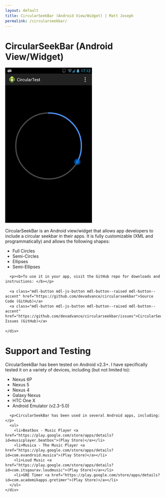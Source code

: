```yaml
---
layout: default
title: CircularSeekBar (Android View/Widget) | Matt Joseph
permalink: /circularseekbar/
---
```



<div class="section top-section materialbrown200">
  <h1 class="section-header">CircularSeekBar (Android View/Widget)</h1>

  <div class="mdl-grid">
    <div class="mdl-cell mdl-cell--4-col">
      <img class="img-responsive-80" src="/images/circularseekbar.png">
    </div>
    <div class="mdl-cell mdl-cell--8-col">
      <p>CircularSeekBar is an Android view/widget that allows app developers to include a circular seekbar in their apps. It is fully customizable (XML and programmatically) and allows the following shapes:</p>
      <ul>
        <li>Full Circles</li>
        <li>Semi-Circles</li>
        <li>Ellipses</li>
        <li>Semi-Ellipses</li>
      </ul>
      
      <p><b>To use it in your app, visit the GitHub repo for downloads and instructions: </b></p>

      <a class="mdl-button mdl-js-button mdl-button--raised mdl-button--accent" href="https://github.com/devadvance/circularseekbar">Source Code (GitHub)</a>
      <a class="mdl-button mdl-js-button mdl-button--raised mdl-button--accent" href="https://github.com/devadvance/circularseekbar/issues">CircularSeekBar Issues (GitHub)</a>
      
    </div>
  </div>

</div>

<div class="section materiallightgrey">
  <h1 class="section-header">Support and Testing</h1>

  <div class="mdl-grid">
    <div class="mdl-cell mdl-cell--12-col">
      <p>CircularSeekBar has been tested on Android v2.3+. I have specifically tested it on a variety of devices, including (but not limited to): </p>
      <ul>
        <li>Nexus 6P</li>
        <li>Nexus 5</li>
        <li>Nexus 4</li>
        <li>Galaxy Nexus</li>
        <li>HTC One X</li>
        <li>Android Emulator (v2.3-5.0)</li>
      </ul>

      <p>CircularSeekBar has been used in several Android apps, including: </p>
      <ul>
        <li>Beatbox - Music Player <a href="https://play.google.com/store/apps/details?id=musicplayer.beatbox">(Play Store)</a></li>
        <li>Musica - The Music Player <a href="https://play.google.com/store/apps/details?id=com.evandroid.musica">(Play Store)</a></li>
        <li>Loud Music <a href="https://play.google.com/store/apps/details?id=com.itsgaurav.loudmusic">(Play Store)</a></li>
        <li>GRE Timer <a href="https://play.google.com/store/apps/details?id=com.academikapps.gretimer">(Play Store)</a></li>
      </ul>
    </div>
  </div>
</div>
